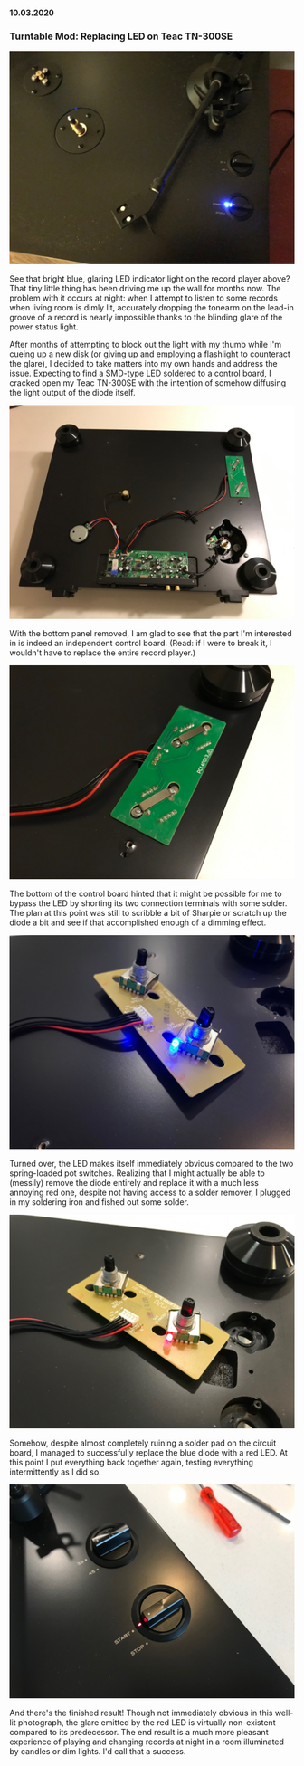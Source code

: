 #### 10.03.2020
### Turntable Mod: Replacing LED on Teac TN-300SE

![the problem](media/turntable_mod/IMG_3214.jpg)

See that bright blue, glaring LED indicator light on the record player above?  That tiny little thing has been driving me up the wall for months now.  The problem with it occurs at night: when I attempt to listen to some records when living room is dimly lit, accurately dropping the tonearm on the lead-in groove of a record is nearly impossible thanks to the blinding glare of the power status light.

After months of attempting to block out the light with my thumb while I'm cueing up a new disk (or giving up and employing a flashlight to counteract the glare), I decided to take matters into my own hands and address the issue.  Expecting to find a SMD-type LED soldered to a control board, I cracked open my Teac TN-300SE with the intention of somehow diffusing the light output of the diode itself.

![bottom panel removed](media/turntable_mod/IMG_3215.jpg)

With the bottom panel removed, I am glad to see that the part I'm interested in is indeed an independent control board.  (Read: if I were to break it, I wouldn't have to replace the entire record player.)

![control board bottom](media/turntable_mod/IMG_3216.jpg)

The bottom of the control board hinted that it might be possible for me to bypass the LED by shorting its two connection terminals with some solder.  The plan at this point was still to scribble a bit of Sharpie or scratch up the diode a bit and see if that accomplished enough of a dimming effect.

![control board top](media/turntable_mod/IMG_3222.jpg)

Turned over, the LED makes itself immediately obvious compared to the two spring-loaded pot switches.  Realizing that I might actually be able to (messily) remove the diode entirely and replace it with a much less annoying red one, despite not having access to a solder remover, I plugged in my soldering iron and fished out some solder.

![replaced diode](media/turntable_mod/IMG_3224.jpg)

Somehow, despite almost completely ruining a solder pad on the circuit board, I managed to successfully replace the blue diode with a red LED.  At this point I put everything back together again, testing everything intermittently as I did so.

![back together demo](media/turntable_mod/IMG_3226.jpg)

And there's the finished result!  Though not immediately obvious in this well-lit photograph, the glare emitted by the red LED is virtually non-existent compared to its predecessor.  The end result is a much more pleasant experience of playing and changing records at night in a room illuminated by candles or dim lights.  I'd call that a success.